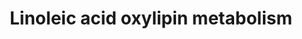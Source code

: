 ---
annotations:
- type: Pathway Ontology
  value: lipid metabolic pathway
- type: Pathway Ontology
  value: classic metabolic pathway
authors:
- Lcayer
- Eweitz
description: Linoleic acid (LA) oxylipin metabolism
last-edited: 2021-11-17
organisms:
- Homo sapiens
redirect_from:
- /index.php/Pathway:WP5137
- /instance/WP5137
schema-jsonld:
- '@context': https://schema.org/
  '@id': https://wikipathways.github.io/pathways/WP5137.html
  '@type': Dataset
  creator:
    '@type': Organization
    name: WikiPathways
  description: Linoleic acid (LA) oxylipin metabolism
  keywords:
  - 9-HODE
  - 9-OxoODE
  - Linoleic acid
  - 9,10-DiHOME
  - 12,13-DiHOME
  - 9-HpODE
  - 13-HpODE
  - 9,12,13-TriHOME
  - 13-HODE
  - ALOX15
  - 13-OxoODE
  - sEH
  - 9,10,13-TriHOME
  - cytochrome P450
  - 12(13)-EpOME
  - ALOX5
  - 9(10)-EpOME
  license: CC0
  name: Linoleic acid oxylipin metabolism
seo: CreativeWork
title: Linoleic acid oxylipin metabolism
wpid: WP5137
---
